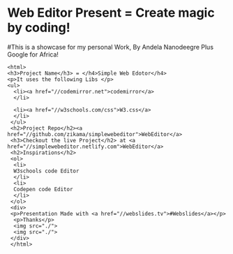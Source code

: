 # Web Editor Present = Create magic by coding!
#This is a showcase for my personal Work, By Andela Nanodeegre Plus Google for Africa!
```
<html>
<h3>Project Name</h3> = </h4>Simple Web Edotor</h4>
<p>It uses the following Libs </p>
<ul>
  <li><a href="//codemirror.net">codemirror</a>
  </li>
  
  <li><a href="//w3schools.com/css">W3.css</a>
  </li>
 </ul>
 <h2>Project Repo</h2><a href="//github.com/zikama/simplewebeditor">WebEditor</a>
 <h3>Checkout the live Project</h2> at <a href="//simplewebeditor.netlify.com">WebEditor</a>
 <h2>Inspirations</h2>
 <ol>
  <li>
  W3schools code Editor
  </li>
  <li>
  Codepen code Editor
  </li>
 </ol>
 <div>
 <p>Presentation Made with <a href="//webslides.tv">#Webslides</a></p>
  <p>Thanks</p>
  <img src="./">
  <img src="./">
 </div>
 </html>
 ```
  

